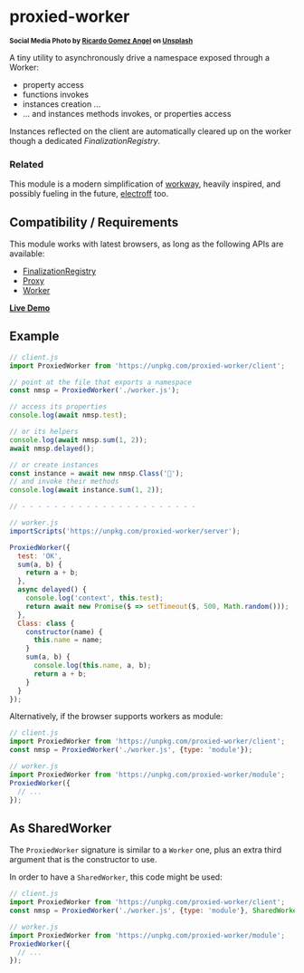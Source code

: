 # proxied-worker

<sup>**Social Media Photo by [Ricardo Gomez Angel](https://unsplash.com/@ripato) on [Unsplash](https://unsplash.com/)**</sup>

A tiny utility to asynchronously drive a namespace exposed through a Worker:

  * property access
  * functions invokes
  * instances creation ...
  * ... and instances methods invokes, or properties access

Instances reflected on the client are automatically cleared up on the worker though a dedicated *FinalizationRegistry*.


### Related

This module is a modern simplification of [workway](https://github.com/WebReflection/workway#readme), heavily inspired, and possibly fueling in the future, [electroff](https://github.com/WebReflection/electroff#readme) too.


## Compatibility / Requirements

This module works with latest browsers, as long as the following APIs are available:

  * [FinalizationRegistry](https://developer.mozilla.org/en-US/docs/Web/JavaScript/Reference/Global_Objects/FinalizationRegistry)
  * [Proxy](https://developer.mozilla.org/en-US/docs/Web/JavaScript/Reference/Global_Objects/Proxy)
  * [Worker](https://developer.mozilla.org/en-US/docs/Web/API/Worker/Worker)

**[Live Demo](https://webreflection.github.io/proxied-worker/test/)**


## Example

```js
// client.js
import ProxiedWorker from 'https://unpkg.com/proxied-worker/client';

// point at the file that exports a namespace
const nmsp = ProxiedWorker('./worker.js');

// access its properties
console.log(await nmsp.test);

// or its helpers
console.log(await nmsp.sum(1, 2));
await nmsp.delayed();

// or create instances
const instance = await new nmsp.Class('🍻');
// and invoke their methods
console.log(await instance.sum(1, 2));

// - - - - - - - - - - - - - - - - - - - - - - 

// worker.js
importScripts('https://unpkg.com/proxied-worker/server');

ProxiedWorker({
  test: 'OK',
  sum(a, b) {
    return a + b;
  },
  async delayed() {
    console.log('context', this.test);
    return await new Promise($ => setTimeout($, 500, Math.random()));
  },
  Class: class {
    constructor(name) {
      this.name = name;
    }
    sum(a, b) {
      console.log(this.name, a, b);
      return a + b;
    }
  }
});
```

Alternatively, if the browser supports workers as module:

```js
// client.js
import ProxiedWorker from 'https://unpkg.com/proxied-worker/client';
const nmsp = ProxiedWorker('./worker.js', {type: 'module'});

// worker.js
import ProxiedWorker from 'https://unpkg.com/proxied-worker/module';
ProxiedWorker({
  // ...
});
```

## As SharedWorker

The `ProxiedWorker` signature is similar to a `Worker` one, plus an extra third argument that is the constructor to use.

In order to have a `SharedWorker`, this code might be used:

```js
// client.js
import ProxiedWorker from 'https://unpkg.com/proxied-worker/client';
const nmsp = ProxiedWorker('./worker.js', {type: 'module'}, SharedWorker);

// worker.js
import ProxiedWorker from 'https://unpkg.com/proxied-worker/module';
ProxiedWorker({
  // ...
});
```
